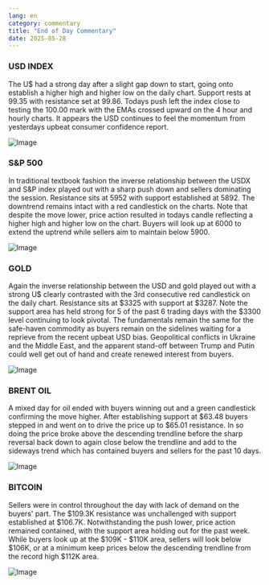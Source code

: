 ```yaml
---
lang: en
category: commentary
title: "End of Day Commentary"
date: 2025-05-28
---
```


### USD INDEX

The U$ had a strong day after a slight gap down to start, going onto establish a higher high and higher low on the daily chart. Support rests at 99.35 with resistance set at 99.86. Todays push left the index close to testing the 100.00 mark with the EMAs crossed upward on the 4 hour and hourly charts. It appears the USD continues to feel the momentum from yesterdays upbeat consumer confidence report.

![Image](https://markleighedu.github.io/img/May-2025/28-May-2025/usdindex.jpg)

### S&P 500

In traditional textbook fashion the inverse relationship between the USDX and S&P index played out with a sharp push down and sellers dominating the session. Resistance sits at 5952 with support established at 5892. The downtrend remains intact with a red candlestick on the charts. Note that despite the move lower, price action resulted in todays candle reflecting a higher high and higher low on the chart. Buyers will look up at 6000 to extend the uptrend while sellers aim to maintain below 5900.

![Image](https://markleighedu.github.io/img/May-2025/28-May-2025/sp500.jpg)

### GOLD

Again the inverse relationship between the USD and gold played out with a strong U$ clearly contrasted with the 3rd consecutive red candlestick on the daily chart. Resistance sits at $3325 with support at $3287. Note the support area has held strong for 5 of the past 6 trading days with the $3300 level continuing to look pivotal. The fundamentals remain the same for the safe-haven commodity as buyers remain on the sidelines waiting for a reprieve from the recent upbeat USD bias. Geopolitical conflicts in Ukraine and the Middle East, and the apparent stand-off between Trump and Putin could well get out of hand and create renewed interest from buyers.

![Image](https://markleighedu.github.io/img/May-2025/28-May-2025/gold.jpg)

### BRENT OIL

A mixed day for oil ended with buyers winning out and a green candlestick confirming the move higher. After establishing support at $63.48 buyers stepped in and went on to drive the price up to $65.01 resistance. In so doing the price broke above the descending trendline before the sharp reversal back down to again close below the trendline and add to the sideways trend which has contained buyers and sellers for the past 10 days.

![Image](https://markleighedu.github.io/img/May-2025/28-May-2025/brentoil.jpg)

### BITCOIN

Sellers were in control throughout the day with lack of demand on the buyers' part. The $109.3K resistance was unchallenged with support established at $106.7K. Notwithstanding the push lower, price action remained contained, with the support area holding out for the past week. While buyers look up at the $109K - $110K area, sellers will look below $106K, or at a minimum keep prices below the descending trendline from the record high $112K area.

![Image](https://markleighedu.github.io/img/May-2025/28-May-2025/bitcoin.jpg)

